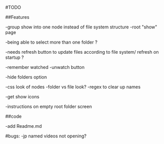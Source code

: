 #TODO

##Features

-group show into one node instead of file system structure
  -root "show" page

-being able to select more than one folder ?

-needs refresh button to update files according to file system/ refresh on startup ?

-remember watched
  -unwatch button

-hide folders option

-css look of nodes
  -folder vs file look?
-regex to clear up names

-get show icons

-instructions on empty root folder screen

##code

-add Readme.md


#bugs:
-jp named videos not opening?
